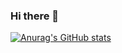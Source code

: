 ### Hi there 👋

[![Anurag's GitHub stats](https://github-readme-stats.vercel.app/api?username=carlosdiones96&hide=issues&show_icons=true&theme=synthwave)](https://github.com/anuraghazra/github-readme-stats)
